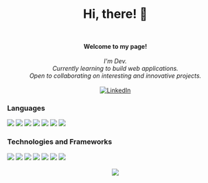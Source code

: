 <h1 align="center">Hi, there! 👋</h1>
<br>
<p align="center">
    <b>Welcome to my page!</b><br><br>
    <i>
        I'm Dev.<br>
        Currently learning to build web applications.<br>
        Open to collaborating on interesting and innovative projects.<br>
    </i>
  <br>
    <a href="https://www.linkedin.com/in/dev-joshi-3441b7215/">
      <img src="https://img.shields.io/badge/LinkedIn-blue?style=flat-square&logo=linkedin" alt="LinkedIn">
    </a>
</p>
<div>
  <h3>Languages</h3>
  <img src="https://img.shields.io/badge/javascript-black?style=for-the-badge&logo=javascript">
  <img src="https://img.shields.io/badge/typescript-black?style=for-the-badge&logo=typescript">
  <img src="https://img.shields.io/badge/c++-black?style=for-the-badge&logo=cplusplus">
  <img src="https://img.shields.io/badge/python-black?style=for-the-badge&logo=python">
  <img src="https://img.shields.io/badge/go-black?style=for-the-badge&logo=go">
  <img src="https://img.shields.io/badge/bash-black?style=for-the-badge&logo=gnu-bash&logoColor=white">
  <img src="https://img.shields.io/badge/sql-black?style=for-the-badge&logo=mysql">
</div>


<div>
  <h3>Technologies and Frameworks</h3>
  <img src="https://img.shields.io/badge/react-black?style=for-the-badge&logo=react">
   <img src="https://img.shields.io/badge/node.js-black?style=for-the-badge&logo=node.js">
  <img src="https://img.shields.io/badge/html5-black?style=for-the-badge&logo=html5">
  <img src="https://img.shields.io/badge/css3-black?style=for-the-badge&logo=css3">
  <img src="https://img.shields.io/badge/SASS-black?style=for-the-badge&logo=SASS&logoColor=hotpink"/>
   <img src ="https://img.shields.io/badge/MongoDB-black?&style=for-the-badge&logo=mongodb&logoColor=234ea94b"/>
  <img src="https://img.shields.io/badge/docker-black?style=for-the-badge&logo=docker">
</div>
<br>
<div align="center">
  <img src="https://komarev.com/ghpvc/?username=De-J&color=blue">
</div>

<!--
**De-J/De-J** is a ✨ _special_ ✨ repository because its `README.md` (this file) appears on your GitHub profile.

Here are some ideas to get you started:

- 🔭 I’m currently working on ...
- 🌱 I’m currently learning ...
- 👯 I’m looking to collaborate on ...
- 🤔 I’m looking for help with ...
- 💬 Ask me about ...
- 📫 How to reach me: ...
- 😄 Pronouns: ...
- ⚡ Fun fact: ...
-->
